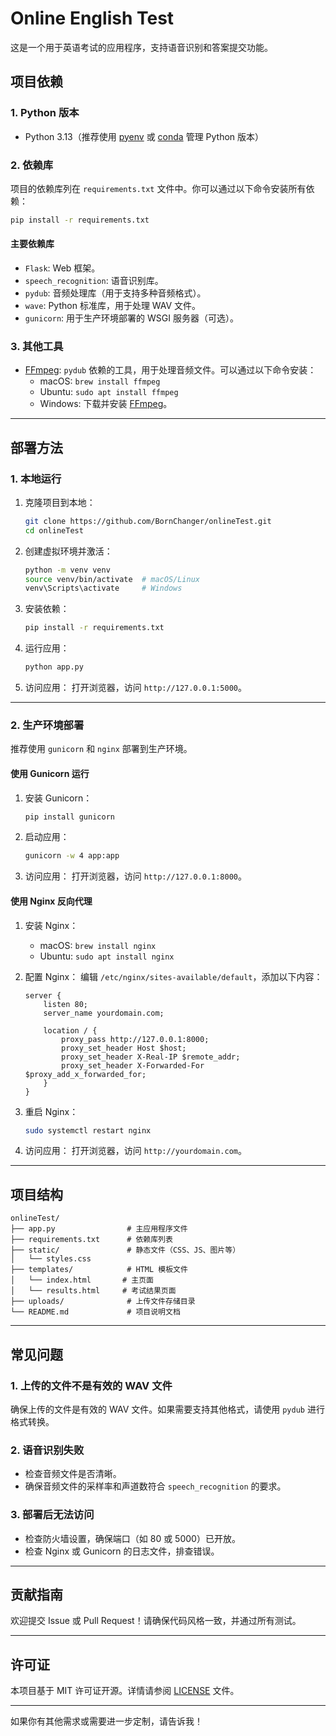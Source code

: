 # Online English Test

这是一个用于英语考试的应用程序，支持语音识别和答案提交功能。

## 项目依赖

### 1. Python 版本
- Python 3.13（推荐使用 [pyenv](https://github.com/pyenv/pyenv) 或 [conda](https://docs.conda.io/en/latest/) 管理 Python 版本）

### 2. 依赖库
项目的依赖库列在 `requirements.txt` 文件中。你可以通过以下命令安装所有依赖：

```bash
pip install -r requirements.txt
```

#### 主要依赖库
- `Flask`: Web 框架。
- `speech_recognition`: 语音识别库。
- `pydub`: 音频处理库（用于支持多种音频格式）。
- `wave`: Python 标准库，用于处理 WAV 文件。
- `gunicorn`: 用于生产环境部署的 WSGI 服务器（可选）。

### 3. 其他工具
- [FFmpeg](https://ffmpeg.org/): `pydub` 依赖的工具，用于处理音频文件。可以通过以下命令安装：
  - macOS: `brew install ffmpeg`
  - Ubuntu: `sudo apt install ffmpeg`
  - Windows: 下载并安装 [FFmpeg](https://ffmpeg.org/download.html)。

---

## 部署方法

### 1. 本地运行
1. 克隆项目到本地：
   ```bash
   git clone https://github.com/BornChanger/onlineTest.git
   cd onlineTest
   ```

2. 创建虚拟环境并激活：
   ```bash
   python -m venv venv
   source venv/bin/activate  # macOS/Linux
   venv\Scripts\activate     # Windows
   ```

3. 安装依赖：
   ```bash
   pip install -r requirements.txt
   ```

4. 运行应用：
   ```bash
   python app.py
   ```

5. 访问应用：
   打开浏览器，访问 `http://127.0.0.1:5000`。

---

### 2. 生产环境部署
推荐使用 `gunicorn` 和 `nginx` 部署到生产环境。

#### 使用 Gunicorn 运行
1. 安装 Gunicorn：
   ```bash
   pip install gunicorn
   ```

2. 启动应用：
   ```bash
   gunicorn -w 4 app:app
   ```

3. 访问应用：
   打开浏览器，访问 `http://127.0.0.1:8000`。

#### 使用 Nginx 反向代理
1. 安装 Nginx：
   - macOS: `brew install nginx`
   - Ubuntu: `sudo apt install nginx`

2. 配置 Nginx：
   编辑 `/etc/nginx/sites-available/default`，添加以下内容：
   ```nginx
   server {
       listen 80;
       server_name yourdomain.com;

       location / {
           proxy_pass http://127.0.0.1:8000;
           proxy_set_header Host $host;
           proxy_set_header X-Real-IP $remote_addr;
           proxy_set_header X-Forwarded-For $proxy_add_x_forwarded_for;
       }
   }
   ```

3. 重启 Nginx：
   ```bash
   sudo systemctl restart nginx
   ```

4. 访问应用：
   打开浏览器，访问 `http://yourdomain.com`。

---

## 项目结构

```
onlineTest/
├── app.py                # 主应用程序文件
├── requirements.txt      # 依赖库列表
├── static/               # 静态文件（CSS、JS、图片等）
│   └── styles.css
├── templates/            # HTML 模板文件
│   └── index.html       # 主页面
│   └── results.html     # 考试结果页面
├── uploads/              # 上传文件存储目录
└── README.md             # 项目说明文档
```

---

## 常见问题

### 1. 上传的文件不是有效的 WAV 文件
确保上传的文件是有效的 WAV 文件。如果需要支持其他格式，请使用 `pydub` 进行格式转换。

### 2. 语音识别失败
- 检查音频文件是否清晰。
- 确保音频文件的采样率和声道数符合 `speech_recognition` 的要求。

### 3. 部署后无法访问
- 检查防火墙设置，确保端口（如 80 或 5000）已开放。
- 检查 Nginx 或 Gunicorn 的日志文件，排查错误。

---

## 贡献指南
欢迎提交 Issue 或 Pull Request！请确保代码风格一致，并通过所有测试。

---

## 许可证
本项目基于 MIT 许可证开源。详情请参阅 [LICENSE](LICENSE) 文件。

---

如果你有其他需求或需要进一步定制，请告诉我！